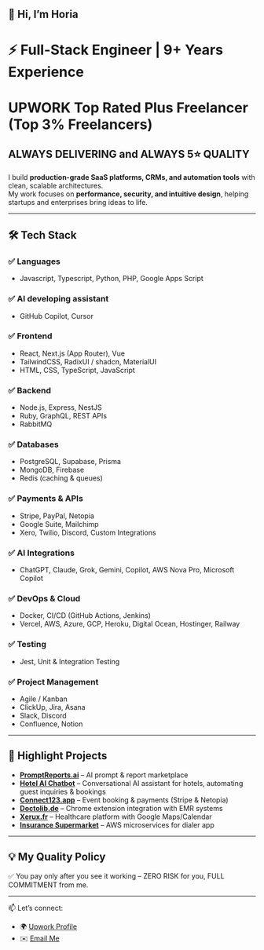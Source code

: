 ## 👋 Hi, I’m Horia  
# ⚡ Full-Stack Engineer | 9+ Years Experience
# UPWORK Top Rated Plus Freelancer (Top 3% Freelancers)
## **ALWAYS DELIVERING and ALWAYS 5⭐ QUALITY**

I build **production-grade SaaS platforms, CRMs, and automation tools** with clean, scalable architectures.  
My work focuses on **performance, security, and intuitive design**, helping startups and enterprises bring ideas to life.

---

## 🛠️ Tech Stack
### ✅ **Languages**
- Javascript, Typescript, Python, PHP, Google Apps Script

### ✅ **AI developing assistant**
- GitHub Copilot, Cursor

### ✅ **Frontend**
- React, Next.js (App Router), Vue  
- TailwindCSS, RadixUI / shadcn, MaterialUI  
- HTML, CSS, TypeScript, JavaScript  

### ✅ **Backend**
- Node.js, Express, NestJS  
- Ruby, GraphQL, REST APIs  
- RabbitMQ

### ✅ **Databases**
- PostgreSQL, Supabase, Prisma  
- MongoDB, Firebase  
- Redis (caching & queues)  

### ✅ **Payments & APIs**
- Stripe, PayPal, Netopia  
- Google Suite, Mailchimp  
- Xero, Twilio, Discord, Custom Integrations  

### ✅ **AI Integrations**
- ChatGPT, Claude, Grok, Gemini, Copilot, AWS Nova Pro, Microsoft Copilot

### ✅ **DevOps & Cloud**
- Docker, CI/CD (GitHub Actions, Jenkins)  
- Vercel, AWS, Azure, GCP, Heroku, Digital Ocean, Hostinger, Railway

### ✅ **Testing**
- Jest, Unit & Integration Testing  

### ✅ **Project Management**
- Agile / Kanban  
- ClickUp, Jira, Asana
- Slack, Discord
- Confluence, Notion

---

## 📌 Highlight Projects

- [**PromptReports.ai**](https://promptreports.ai) – AI prompt & report marketplace  
- [**Hotel AI Chatbot**](https://hotel-ai-chatbot.vercel.app/) – Conversational AI assistant for hotels, automating guest inquiries & bookings  
- [**Connect123.app**](https://connect123.app) – Event booking & payments (Stripe & Netopia)  
- [**Doctolib.de**](https://www.doctolib.de/) – Chrome extension integration with EMR systems  
- [**Xerux.fr**](https://xerux.fr/) – Healthcare platform with Google Maps/Calendar  
- [**Insurance Supermarket**](https://insurance-supermarket.com/) – AWS microservices for dialer app  

---

## 💡 My Quality Policy  
✅ You pay only after you see it working – ZERO RISK for you, FULL COMMITMENT from me.  

---

📫 Let’s connect:  
- 🌍 [Upwork Profile](https://www.upwork.com/freelancers/devhoria)
- ✉️ [Email Me](mailto:dev.horia@gmail.com)
